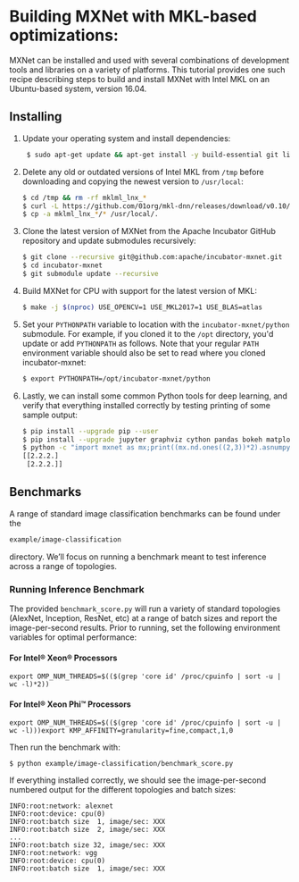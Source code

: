 # Building MXNet with MKL-based optimizations:

MXNet can be installed and used with several combinations of development 
tools and libraries on a variety of platforms. This tutorial provides one 
such recipe describing steps to build and install MXNet with Intel MKL on 
an Ubuntu-based system, version 16.04.

## Installing

1. Update your operating system and install dependencies:

   ```bash
    $ sudo apt-get update && apt-get install -y build-essential git libopencv-dev curl gcc libatlas-base-dev python python-pip python-dev python-opencv graphviz python-scipy python-sklearn
   ```

2. Delete any old or outdated versions of Intel MKL from `/tmp` before 
   downloading and copying the newest version to `/usr/local`:

   ```bash
   $ cd /tmp && rm -rf mklml_lnx_*   
   $ curl -L https://github.com/01org/mkl-dnn/releases/download/v0.10/mklml_lnx_2018.0.20170908.tgz | tar xz
   $ cp -a mklml_lnx_*/* /usr/local/.
   ```

3. Clone the latest version of MXNet from the Apache Incubator GitHub repository 
   and update submodules recursively:

   ```bash
   $ git clone --recursive git@github.com:apache/incubator-mxnet.git
   $ cd incubator-mxnet
   $ git submodule update --recursive
   ```

4. Build MXNet for CPU with support for the latest version of MKL:

   ```bash
   $ make -j $(nproc) USE_OPENCV=1 USE_MKL2017=1 USE_BLAS=atlas
   ```

5. Set your `PYTHONPATH` variable to location with the `incubator-mxnet/python` 
   submodule. For example, if you cloned it to the `/opt` directory, you'd update 
   or add `PYTHONPATH` as follows. Note that your regular `PATH` environment 
   variable should also be set to read where you cloned incubator-mxnet: 

   ```bash
   $ export PYTHONPATH=/opt/incubator-mxnet/python
   ```

6. Lastly, we can install some common Python tools for deep learning, and 
   verify that everything installed correctly by testing printing of some sample 
   output:     

   ```bash
   $ pip install --upgrade pip --user
   $ pip install --upgrade jupyter graphviz cython pandas bokeh matplotlib opencv-python requests --user
   $ python -c "import mxnet as mx;print((mx.nd.ones((2,3))*2).asnumpy());" 
   [[2.2.2.]
    [2.2.2.]]
    ```
  
## Benchmarks
  
A range of standard image classification benchmarks can be found under the 
  
```bash
example/image-classification
``` 
  
directory. We’ll focus on running a benchmark meant to test inference across 
a range of topologies. 
  
### Running Inference Benchmark
  
The provided `benchmark_score.py` will run a variety of standard topologies 
(AlexNet, Inception, ResNet, etc) at a range of batch sizes and report the 
image-per-second results. Prior to running, set the following environment 
variables for optimal performance:
  
#### For Intel® Xeon® Processors
  
```
export OMP_NUM_THREADS=$(($(grep 'core id' /proc/cpuinfo | sort -u | wc -l)*2))
```
   
   
#### For Intel® Xeon Phi™ Processors
   
```
export OMP_NUM_THREADS=$(($(grep 'core id' /proc/cpuinfo | sort -u | wc -l)))export KMP_AFFINITY=granularity=fine,compact,1,0
```
    
Then run the benchmark with:
    
```
$ python example/image-classification/benchmark_score.py
 ```
     
If everything installed correctly, we should see the image-per-second numbered 
output for the different topologies and batch sizes:
     
```console
INFO:root:network: alexnet
INFO:root:device: cpu(0)
INFO:root:batch size  1, image/sec: XXX
INFO:root:batch size  2, image/sec: XXX
...
INFO:root:batch size 32, image/sec: XXX
INFO:root:network: vgg
INFO:root:device: cpu(0)
INFO:root:batch size  1, image/sec: XXX
```
     
 
[Compile with MKL-DNN performance library ]:compile_ml_libs 